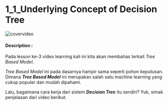 # 1_1_Underlying Concept of Decision Tree

![covervideo](http://bit.ly/makeaicovervideo)

#### **Description :**

Pada lesson ke-3 video learning kali ini kita akan membahas terkait *Tree Based Model*.

*Tree Based Model* ini pada dasarnya hampir sama seperti pohon keputusan. Dimana _**Tree Based Model**_ ini merupakan salah satu machine learning yang cukup populer dan mudah dipahami. 

Lalu, bagaimana cara kerja dari sistem _**Decision Tree**_ itu sendiri? Yuk, simak penjelasan dari video berikut. 